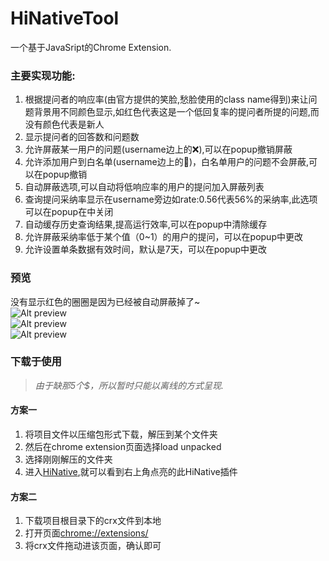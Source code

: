 # HiNativeTool
一个基于JavaSript的Chrome Extension.  
### 主要实现功能:  
1. 根据提问者的响应率(由官方提供的笑脸,愁脸使用的class name得到)来让问题背景用不同颜色显示,如红色代表这是一个低回复率的提问者所提的问题,而没有颜色代表是新人  
1. 显示提问者的回答数和问题数  
2. 允许屏蔽某一用户的问题(username边上的❌),可以在popup撤销屏蔽  
3. 允许添加用户到白名单(username边上的💚)，白名单用户的问题不会屏蔽,可以在popup撤销
4. 自动屏蔽选项,可以自动将低响应率的用户的提问加入屏蔽列表  
5. 查询提问采纳率显示在username旁边如rate:0.56代表56%的采纳率,此选项可以在popup在中关闭  
6. 自动缓存历史查询结果,提高运行效率,可以在popup中清除缓存
7. 允许屏蔽采纳率低于某个值（0~1）的用户的提问，可以在popup中更改  
8. 允许设置单条数据有效时间，默认是7天，可以在popup中更改 

### 预览
[0]:https://github.com/2482103133/HiNativeTool/raw/HinativeTool
没有显示红色的圈圈是因为已经被自动屏蔽掉了~  
![Alt preview](https://github.com/2482103133/HiNativeTool/raw/HinativeTool/images/preview.png)  
![Alt preview](https://github.com/2482103133/HiNativeTool/raw/HinativeTool/images/preview1.png)  
![Alt preview](https://github.com/2482103133/HiNativeTool/raw/HinativeTool/images/preview3.png)  

### 下载于使用  
> *由于缺那5个$，所以暂时只能以离线的方式呈现.*
#### 方案一
1. 将项目文件以压缩包形式下载，解压到某个文件夹  
2. 然后在chrome extension页面选择load unpacked  
3. 选择刚刚解压的文件夹  
4. 进入[HiNative](https://hinative.com),就可以看到右上角点亮的此HiNative插件 

#### 方案二
1. 下载项目根目录下的crx文件到本地
2. 打开页面<chrome://extensions/>
3. 将crx文件拖动进该页面，确认即可

 

